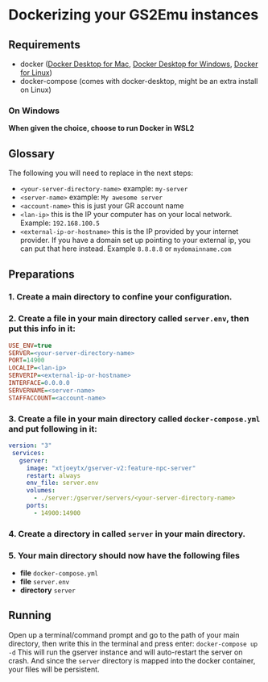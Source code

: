 # Dockerizing your GS2Emu instances

## Requirements

* docker ([Docker Desktop for Mac](https://hub.docker.com/editions/community/docker-ce-desktop-mac), [Docker Desktop for Windows](https://hub.docker.com/editions/community/docker-ce-desktop-windows), [Docker for Linux](https://docs.docker.com/engine/install/#server))
* docker-compose (comes with docker-desktop, might be an extra install on Linux)

### On Windows

**When given the choice, choose to run Docker in WSL2**


## Glossary

The following you will need to replace in the next steps:
* `<your-server-directory-name>` example: `my-server`
* `<server-name>` example: `My awesome server`
* `<account-name>` this is just your GR account name
* `<lan-ip>` this is the IP your computer has on your local network. Example: `192.168.100.5`
* `<external-ip-or-hostname>` this is the IP provided by your internet provider. If you have a domain set up pointing to your external ip, you can put that here instead. Example `8.8.8.8` or `mydomainname.com` 


## Preparations

### 1. Create a main directory to confine your configuration.

### 2. Create a file in your main directory called `server.env`, then put this info in it:
```ini
USE_ENV=true
SERVER=<your-server-directory-name>
PORT=14900
LOCALIP=<lan-ip>
SERVERIP=<external-ip-or-hostname>
INTERFACE=0.0.0.0
SERVERNAME=<server-name>
STAFFACCOUNT=<account-name>
```  

### 3. Create a file in your main directory called `docker-compose.yml` and put following in it: 
```yml
version: "3"
 services:
   gserver:
     image: "xtjoeytx/gserver-v2:feature-npc-server"
     restart: always
     env_file: server.env
     volumes:
       - ./server:/gserver/servers/<your-server-directory-name>
     ports:
       - 14900:14900
```

### 4. Create a directory in called `server` in your main directory.

### 5. Your main directory should now have the following files
* **file**      `docker-compose.yml`
* **file**      `server.env`
* **directory** `server`

## Running 

Open up a terminal/command prompt and go to the path of your main directory, then write this in the terminal and press enter: `docker-compose up -d` 
This will run the gserver instance and will auto-restart the server on crash.
And since the `server` directory is mapped into the docker container, your files will be persistent.

